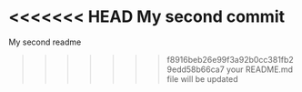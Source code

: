 <<<<<<< HEAD
My second commit
=======
My second readme
>>>>>>> f8916beb26e99f3a92b0cc381fb29edd58b66ca7
your README.md file will be updated
